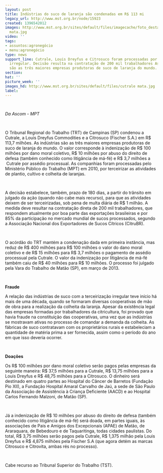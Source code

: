 ```yaml
---
layout: post
title: Indústrias do suco de laranja são condenadas em R$ 113 mi
legacy_url: http://www.mst.org.br/node/15923
created: 1396542012
images: http://www.mst.org.br/sites/default/files/imagecache/foto_destaque/cutrale
  mata.jpg
video: ''
tags:
- assuntos:agronegócio
- menu:agronegócio
type: news
support_line: Cutrale, Louis Dreyfus e Citrosuco foram processadas por terceirização
  irregular. Decisão resulta na contratação de 200 mil trabalhadores As indústrias
  são as três maiores empresas produtoras de suco de laranja do mundo.
section: 
hat: ''
picture_week: ''
images_hd: http://www.mst.org.br/sites/default/files/cutrale mata.jpg
label: 
---
```

<p>&nbsp;</p><p><em>Da Ascom - MPT</em></p><div>&nbsp;</div><p>O Tribunal Regional do Trabalho (TRT) de Campinas (SP) condenou a Cutrale, a Louis Dreyfus Commodities e a Citrosuco (Fischer S.A.) em R$ 113,7 milhões. As indústrias são as três maiores empresas produtoras de suco de laranja do mundo. O valor corresponde à indenização de R$ 100 milhões por dano moral coletivo, R$ 10 milhões por abuso do direito de defesa (também conhecido como litigância de má-fé) e R$ 3,7 milhões a &nbsp;Cutrale por assédio processual. As companhias foram processadas pelo Ministério Público do Trabalho (MPT) em 2010, por terceirizar as atividades de plantio, cultivo e colheita de laranjas.</p><p>&nbsp;</p><p>A decisão estabelece, também, prazo de 180 dias, a partir do trânsito em julgado da ação (quando não cabe mais recurso), para que as atividades deixem de ser terceirizadas, sob pena de multa diária de R$ 1 milhão. A medida deve resultar na contratação direta de 200 mil trabalhadores, que respondem atualmente por boa parte das exportações brasileiras e por 85% da participação no mercado mundial de sucos processados, segundo a Associação Nacional dos Exportadores de Sucos Cítricos (CitruBR).&nbsp;</p><p>&nbsp;</p><p>O acórdão do TRT mantém a condenação dada em primeira instância, mas reduz de R$ 400 milhões para R$ 100 milhões o valor do dano moral coletivo e de R$ 15 milhões para R$ 3,7 milhões o pagamento de assédio processual pela Cutrale. O valor da indenização por litigância de má-fé também caiu de R$ 40 milhões para R$ 10 milhões. O processo foi julgado pela Vara do Trabalho de Matão (SP), em março de 2013.</p><p>&nbsp;</p><p><strong>Fraude </strong></p><p>A relação das indústrias de suco com a terceirização irregular teve início há mais de uma década, quando se formaram diversas cooperativas de mão de obra para a realização da colheita da laranja. Apesar da existência legal das empresas formadas por trabalhadores da citricultura, foi provado que havia fraude na constituição das cooperativas, uma vez que as indústrias se mostravam ativas no processo de comandar a demanda da colheita. As fábricas de suco contratavam com os proprietários rurais e estabeleciam a quantidade de matéria prima a ser fornecida, assim como o período do ano em que isso deveria ocorrer.</p><p>&nbsp;</p><p><strong>Doações </strong></p><p>Os R$ 100 milhões por dano moral coletivo serão pagos pelas empresas da seguinte maneira: R$ 37,5 milhões para a Cutrale, R$ 13,75 milhões para a Louis Dreyfus e R$ 48,75 milhões para a Citrosuco. O dinheiro será destinado em quatro partes ao Hospital do Câncer de Barretos (Fundação Pio XII), a Fundação Hospital Amaral Carvalho de Jaú, a sede de São Paulo da Associação de Assistência à Criança Deficiente (AACD) e ao Hospital Carlos Fernando Malzoni, de Matão (SP).</p><p>&nbsp;</p><p>Já a indenização de R$ 10 milhões por abuso do direito de defesa (também conhecido como litigância de má-fé) será doada, em partes iguais, às associações de Pais e Amigos dos Excepcionais (APAE) de Matão, de Araraquara, de Bebedouro e de Taquaritinga, todas cidades paulistas. Do total, R$ 3,75 milhões serão pagos pela Cutrale, R$ 1,375 milhão pela Louis Dreyfus e R$ 4,875 milhões pela Fischer S.A (que agora detém as marcas Citrosuco e Citrovita, ambas rés no processo).&nbsp;</p><p>&nbsp;</p><p>Cabe recurso ao Tribunal Superior do Trabalho (TST).</p><p>&nbsp;</p>
